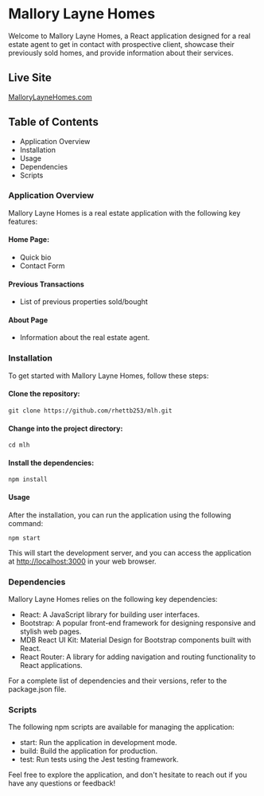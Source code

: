 # Mallory Layne Homes

Welcome to Mallory Layne Homes, a React application designed for a real estate agent to get in contact with prospective client, showcase their previously sold homes, and provide information about their services.

## Live Site

[MalloryLayneHomes.com](www.mallorylaynehomes.com)

## Table of Contents

- Application Overview
- Installation
- Usage
- Dependencies
- Scripts

### Application Overview

Mallory Layne Homes is a real estate application with the following key features:

#### Home Page:

- Quick bio
- Contact Form

#### Previous Transactions

- List of previous properties sold/bought

#### About Page

- Information about the real estate agent.

### Installation

To get started with Mallory Layne Homes, follow these steps:

#### Clone the repository:

```git clone https://github.com/rhettb253/mlh.git```

#### Change into the project directory:

```cd mlh```

#### Install the dependencies:

```npm install```

#### Usage

After the installation, you can run the application using the following command:

```npm start```

This will start the development server, and you can access the application at <http://localhost:3000> in your web browser.

### Dependencies

Mallory Layne Homes relies on the following key dependencies:

- React: A JavaScript library for building user interfaces.
- Bootstrap: A popular front-end framework for designing responsive and stylish web pages.
- MDB React UI Kit: Material Design for Bootstrap components built with React.
- React Router: A library for adding navigation and routing functionality to React applications.

For a complete list of dependencies and their versions, refer to the package.json file.

### Scripts

The following npm scripts are available for managing the application:

- start: Run the application in development mode.
- build: Build the application for production.
- test: Run tests using the Jest testing framework.

Feel free to explore the application, and don't hesitate to reach out if you have any questions or feedback!